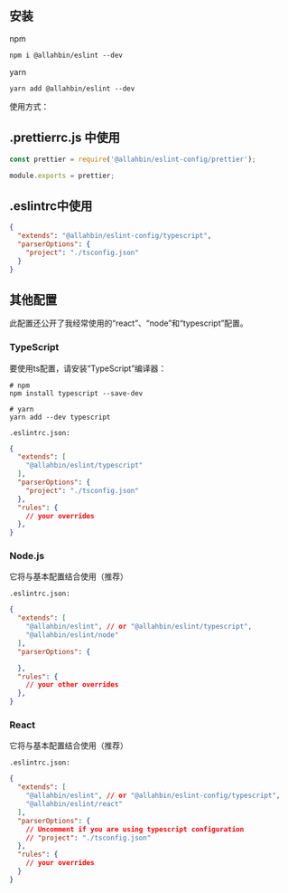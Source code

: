## 安装

npm
```
npm i @allahbin/eslint --dev
```

yarn
```
yarn add @allahbin/eslint --dev
```

使用方式：

## .prettierrc.js 中使用

```javascript
const prettier = require('@allahbin/eslint-config/prettier');

module.exports = prettier;
```

## .eslintrc中使用

```json
{
  "extends": "@allahbin/eslint-config/typescript",
  "parserOptions": {
    "project": "./tsconfig.json"
  }
}
```

## 其他配置

此配置还公开了我经常使用的“react”、“node”和“typescript”配置。

### TypeScript

要使用ts配置，请安装“TypeScript”编译器：

```
# npm
npm install typescript --save-dev

# yarn
yarn add --dev typescript
```

`.eslintrc.json:`

```json
{
  "extends": [
    "@allahbin/eslint/typescript"
  ],
  "parserOptions": {
    "project": "./tsconfig.json"
  },
  "rules": {
    // your overrides
  },
}
```

### Node.js

它将与基本配置结合使用（推荐）

`.eslintrc.json:`

```json
{
  "extends": [
    "@allahbin/eslint", // or "@allahbin/eslint/typescript",
    "@allahbin/eslint/node"
  ],
  "parserOptions": {

  },
  "rules": {
    // your other overrides
  },
}
```

### React

它将与基本配置结合使用（推荐）

`.eslintrc.json:`

```json
{
  "extends": [
    "@allahbin/eslint", // or "@allahbin/eslint-config/typescript",
    "@allahbin/eslint/react"
  ],
  "parserOptions": {
    // Uncomment if you are using typescript configuration
    // "project": "./tsconfig.json"
  },
  "rules": {
    // your overrides
  }
}
```
